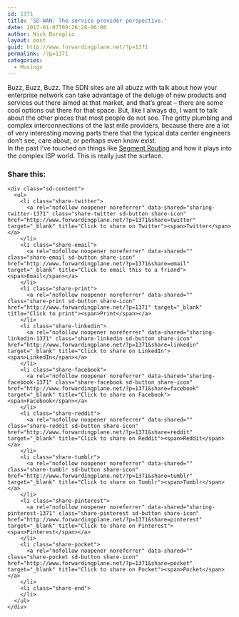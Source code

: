 ```yaml
---
id: 1371
title: 'SD-WAN: The service provider perspective.'
date: 2017-01-07T09:26:28-06:00
author: Nick Buraglio
layout: post
guid: http://www.forwardingplane.net/?p=1371
permalink: /?p=1371
categories:
  - Musings
---
```

Buzz, Buzz, Buzz. The SDN sites are all abuzz with talk about how your enterprise network can take advantage of the deluge of new products and services out there aimed at that market, and that&#8217;s great &#8211; there are some cool options out there for that space. But, like I always do, I want to talk about the other pieces that most people do not see. The gritty plumbing and complex interconnections of the last mile providers, because there are a lot of very interesting moving parts there that the typical data center engineers don&#8217;t see, care about, or perhaps even know exist.  
In the past I&#8217;ve touched on things like <a href="http://www.forwardingplane.net/2016/10/care-segment-routing/" target="_blank">Segment Routing</a> and how it plays into the complex ISP world. This is really just the surface.

<div class="sharedaddy sd-sharing-enabled">
  <div class="robots-nocontent sd-block sd-social sd-social-icon-text sd-sharing">
    <h3 class="sd-title">
      Share this:
    </h3>
    
    <div class="sd-content">
      <ul>
        <li class="share-twitter">
          <a rel="nofollow noopener noreferrer" data-shared="sharing-twitter-1371" class="share-twitter sd-button share-icon" href="http://www.forwardingplane.net/?p=1371&share=twitter" target="_blank" title="Click to share on Twitter"><span>Twitter</span></a>
        </li>
        <li class="share-email">
          <a rel="nofollow noopener noreferrer" data-shared="" class="share-email sd-button share-icon" href="http://www.forwardingplane.net/?p=1371&share=email" target="_blank" title="Click to email this to a friend"><span>Email</span></a>
        </li>
        <li class="share-print">
          <a rel="nofollow noopener noreferrer" data-shared="" class="share-print sd-button share-icon" href="http://www.forwardingplane.net/?p=1371" target="_blank" title="Click to print"><span>Print</span></a>
        </li>
        <li class="share-linkedin">
          <a rel="nofollow noopener noreferrer" data-shared="sharing-linkedin-1371" class="share-linkedin sd-button share-icon" href="http://www.forwardingplane.net/?p=1371&share=linkedin" target="_blank" title="Click to share on LinkedIn"><span>LinkedIn</span></a>
        </li>
        <li class="share-facebook">
          <a rel="nofollow noopener noreferrer" data-shared="sharing-facebook-1371" class="share-facebook sd-button share-icon" href="http://www.forwardingplane.net/?p=1371&share=facebook" target="_blank" title="Click to share on Facebook"><span>Facebook</span></a>
        </li>
        <li class="share-reddit">
          <a rel="nofollow noopener noreferrer" data-shared="" class="share-reddit sd-button share-icon" href="http://www.forwardingplane.net/?p=1371&share=reddit" target="_blank" title="Click to share on Reddit"><span>Reddit</span></a>
        </li>
        <li class="share-tumblr">
          <a rel="nofollow noopener noreferrer" data-shared="" class="share-tumblr sd-button share-icon" href="http://www.forwardingplane.net/?p=1371&share=tumblr" target="_blank" title="Click to share on Tumblr"><span>Tumblr</span></a>
        </li>
        <li class="share-pinterest">
          <a rel="nofollow noopener noreferrer" data-shared="sharing-pinterest-1371" class="share-pinterest sd-button share-icon" href="http://www.forwardingplane.net/?p=1371&share=pinterest" target="_blank" title="Click to share on Pinterest"><span>Pinterest</span></a>
        </li>
        <li class="share-pocket">
          <a rel="nofollow noopener noreferrer" data-shared="" class="share-pocket sd-button share-icon" href="http://www.forwardingplane.net/?p=1371&share=pocket" target="_blank" title="Click to share on Pocket"><span>Pocket</span></a>
        </li>
        <li class="share-end">
        </li>
      </ul>
    </div>
  </div>
</div>